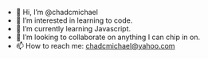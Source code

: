 - 👋 Hi, I’m @chadcmichael
- 👀 I’m interested in learning to code.
- 🌱 I’m currently learning Javascript.
- 💞️ I’m looking to collaborate on anything I can chip in on.
- 📫 How to reach me: chadcmichael@yahoo.com

<!---
chadcmichael/chadcmichael is a ✨ special ✨ repository because its `README.md` (this file) appears on your GitHub profile.
You can click the Preview link to take a look at your changes.
--->
